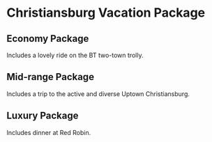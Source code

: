 # Christiansburg Vacation Package


## Economy Package

Includes a lovely ride on the BT two-town trolly.


## Mid-range Package

Includes a trip to the active and diverse Uptown Christiansburg.


## Luxury Package

Includes dinner at Red Robin. 